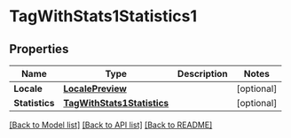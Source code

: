 # TagWithStats1Statistics1

## Properties

Name | Type | Description | Notes
------------ | ------------- | ------------- | -------------
**Locale** | [**LocalePreview**](locale_preview.md) |  | [optional] 
**Statistics** | [**TagWithStats1Statistics**](tag_with_stats_1_statistics.md) |  | [optional] 

[[Back to Model list]](../README.md#documentation-for-models) [[Back to API list]](../README.md#documentation-for-api-endpoints) [[Back to README]](../README.md)


